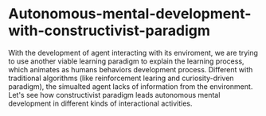 # Autonomous-mental-development-with-constructivist-paradigm
With the development of agent interacting with its enviroment, we are trying to use another viable learning paradigm to explain the learning process, which animates as humans behaviors development process. Different with traditional algorithms (like reinforcement learing and curiosity-driven paradigm), the simualted agent lacks of information from the environment. Let's see how constructivist paradigm leads autonomous mental development in different kinds of interactional activities.
